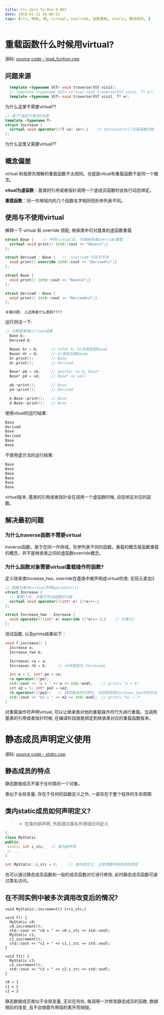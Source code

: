 ```yaml
---
title: C++ Zero To One 0.003
date: 2018-01-11 16:06:51
tags: [C++, 继承, 类, virtual, override, 函数重载, static, 静态成员, ]
---
```


# 重载函数什么时候用virtual?
源码: [source code - load_funtion.cpp](https://github.com/timtingwei/cppd/blob/master/tmp/overload_function.cpp)
## 问题来源
```cpp
  template <typename VST> void traverse(VST visit);
  // template <typename VST> virtual void traverse(VST visit, T* e);
  template <typename VST> void traverse(VST visit, T* e);
```

为什么这里不需要virtual??

```cpp
// 单个T类型元素加1的类
template <typename T>
struct Increase {
  virtual void operator()(T &e) {e++;}    // Increase<T>()实现函数功能  
};
```

为什么这里又需要virtual??

## 概念偏差
virtual 和我原先理解的重载函数不太相同。也就是vitual和重载函数不是同一个概念。

**vitual为虚函数**：基类的引用或者指针调用一个虚成员函数时会执行动态绑定。 

**重载函数**：同一作用域内的几个函数名字相同但形参列表不同。
## 使用与不使用virtual

解释一下 virtual 和 override 搭配, 继承类中可对基类的虚函数重载
```cpp
struct Base {    // 声明virtual后, 可被继承类override重载
  virtual void print() {std::cout << "Base\n";}
};

struct Derived : Base {   // 'override'可写可不写
  void print() override {std::cout << "Derived\n";}
};
```


```cpp
struct Base {
  void print() {std::cout << "Base\n";}
};

struct Derived : Base {
  void print() {std::cout << "Derived\n";}
};
```

`关键问题: 上述两者什么差别????`

运行测试一下:
```cpp
// 注释是使用virtual结果
  Base b;
  Derived d;

  Base& br = b;      // refer b, br的类型是Base&
  Base& dr = d;      // dr类型也是Base&
  br.print();        // Base
  dr.print();        // Derived

  Base* pb = &b;     // pointer to b, Base*
  Base* pd = &d;     // Base* as well

  pb->print();       // Base
  pd->print();       // Derived

  b.Base::print();   // Base
  d.Base::print();   // Base

```
使用vitual的运行结果:

```sh
Base
Derived
Base
Derived
Base
Base
```

不使用虚方法的运行结果: 
```sh
Base
Base
Base
Base
Base
Base
```

virtual版本, 基类的引用或者指针会在调用一个虚函数时候, 动态绑定对应的函数。

## 解决最初问题
### 为什么traverse函数不需要virtual
traverse函数，属于在同一作用域，形参列表不同的函数。重载的概念是函数重载的概念，并不是继承类之间的虚函数override概念。
### 为什么函数对象需要virtual重载操作符函数?

定义继承类Increase_two, override在基类中被声明成virtual的类, 实现元素加2
```cpp
// 函数对象用virtual声明operator()()
struct Increase {
  // 重载()后, 对象可充当函数的功能
  virtual void operator()(int* e) {(*e)++;}
};

struct Increase_two : Increase {
  void operator()(int* e) override {(*e)+= 2;}    // 元素+2;
};
```

测试函数, 以及prints结果如下：
```cpp
void f_increase() {
  Increase a;
  Increase_two b;

  Increase& ra = a;
  Increase& rb = b;     // rb的类型为 Increase&

  int e = 5; int* pe = &e;
  ra.operator()(pe);
  std::cout << "e = " << e << std::endl;    // prints "e = 6"
  int e2 = 5; int* pe2 = &e2;
  rb.operator()(pe2);   // 调用基类的引用时, 动态绑定到Increase_two中的方法
  std::cout << "e2 = " << e2 << std::endl;  // prints "e2 = 7"
}
```

对重载操作符声明virtual, 可以让继承类对他的重载操作符行为进行重载。当调用基类的引用或者指针时候, 在编译阶段就能绑定到继承类对应的重载函数版本。



# 静态成员声明定义使用
源码: [source code - static.cpp](https://github.com/timtingwei/cppd/blob/master/tmp/static.cpp)
## 静态成员的特点
静态数据成员不属于任何类的一个对象。

类似于全局变量, 存在于任何的函数定义之外, 一直存在于整个程序的生命周期
## 类内static成员如何声明定义?
> * 在类内部声明, 外部通过类名作用域访问定义
```cpp
{
class MyStatic
public:
 static int i_stc;   // 类内部声明
 // ...
}

int MyStatic::i_stc = 0;     // 类外部定义, 注意需要声明成员的类型
```

也可以通过静态成员函数和一般的成员函数对它进行修改, 此时静态成员函数可通过类名访问。
## 在不同实例中被多次调用改变后的情况?

```
void MyStatic::increment() {++i_stc;}

void f() {
  MyStatic c0;
  c0.increment();
  std::cout << "c0 = " << c0.i_stc << std::endl;
  MyStatic c1;
  c1.increment();
  std::cout << "c1 = " << c1.i_stc << std::endl;
}

void f1() {
  MyStatic c2;
  c2.increment();
  std::cout << "c2 = " << c2.i_stc << std::endl;
}

```

```sh
c0 = 1
c1 = 2
c2 = 3
```

静态数据成员类似于全局变量, 无论在何处, 每调用一次修改静态成员的函数, 数据相应的改变, 且不会随着作用域的离开而销毁。



